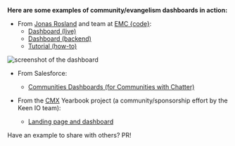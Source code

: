**Here are some examples of community/evangelism dashboards in action:**

* From [Jonas Rosland](http://github.com/jonasrosland) and team at [EMC {code}](http://emccode.github.io/): 
  * [Dashboard (live)](http://dashboard.emccode.com/stats)
  * [Dashboard (backend)](http://dashboard.emccode.com/analytics)
  * [Tutorial (how-to)](http://purevirtual.eu/2015/02/09/creating-a-community-and-social-media-dashboard-using-dashing-and-keen-io/)

![screenshot of the dashboard](https://s3-us-west-1.amazonaws.com/tf-community-graphics/emc+code+dashing+dashboard)

* From Salesforce: 
  * [Communities Dashboards (for Communities with Chatter)](https://appexchange.salesforce.com/listingDetail?listingId=a0N3000000B5XHsEAN)

* From the [CMX](http://cmxsummit.com/) Yearbook project (a community/sponsorship effort by the Keen IO team):
  * [Landing page and dashboard](http://dashboards.community/)

Have an example to share with others? PR! 


